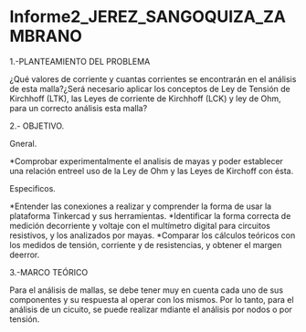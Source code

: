 # Informe2_JEREZ_SANGOQUIZA_ZAMBRANO


1.-PLANTEAMIENTO DEL PROBLEMA

¿Qué valores de corriente y cuantas corrientes se encontrarán en el análisis de esta malla?¿Será necesario aplicar los conceptos de Ley de Tensión de Kirchhoff (LTK), las Leyes de corriente de Kirchhoff (LCK) y ley de Ohm, para un correcto análisis esta malla?

2.- OBJETIVO.

Gneral. 

*Comprobar experimentalmente el analisis de mayas y poder establecer una relación entreel uso de la Ley de Ohm y las Leyes de Kirchoff   con ésta.

Especificos. 

*Entender las conexiones a realizar y comprender la forma de usar la plataforma Tinkercad y sus herramientas. 
*Identificar la forma correcta de medición decorriente y voltaje con el multímetro digital para circuitos resistivos, y los analizados por mayas.
*Comparar los cálculos teóricos con los medidos de tensión, corriente y de resistencias, y obtener el margen deerror.

3.-MARCO TEÓRICO

Para el análisis de mallas, se debe tener muy en cuenta cada uno de sus componentes y su respuesta al operar con los mismos. Por lo tanto, para el análisis de un cicuito, se puede realizar mdiante el análisis por nodos o por tensión.


